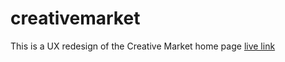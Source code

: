 # creativemarket
This is a UX redesign of the Creative Market home page
[live link]( http://kaitlynhova.github.io/creativemarket)
